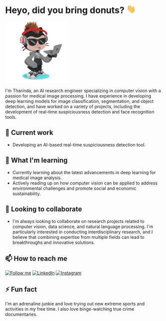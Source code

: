 # Heyo, did you bring donuts? <img src="https://raw.githubusercontent.com/ABSphreak/ABSphreak/master/gifs/Hi.gif" width="30">  

<img align="center" heigth="250" width="200" src="https://github.com/TharindaDilshan/TharindaDilshan/blob/main/octocat.png"/>

I'm Tharinda, an AI research engineer specializing in computer vision with a passion for medical image processing. I have experience in developing deep learning models for image classification, segmentation, and object detection, and have worked on a variety of projects, including the development of real-time suspiciousness detection and face recognition tools.

## 🔭 Current work

- Developing an AI-based real-time suspiciousness detection tool.

## 🌱 What I'm learning

- Currently learning about the latest advancements in deep learning for medical image analysis.
- Actively reading up on how computer vision can be applied to address environmental challenges and promote social and economic sustainability.

## 👯 Looking to collaborate

- I'm always looking to collaborate on research projects related to computer vision, data science, and natural language processing. I'm particularly interested in conducting interdisciplinary research, and I believe that combining expertise from multiple fields can lead to breakthroughs and innovative solutions.

## 📫 How to reach me

[<img src="https://img.shields.io/github/followers/TharindaDilshan?label=follow&style=social" height="22" title="Follow me" />](https://github.com/TharindaDilshan) 
[<img src="https://img.shields.io/badge/-LinkedIn-blue?style=flat-square&logo=Linkedin&logoColor=white&link=https://www.linkedin.com/in/tharinda-dilshan-piyadasa" height="22" title="LinkedIn" />](https://www.linkedin.com/in/tharinda-d) 
[<img src="https://img.shields.io/badge/-Instagram-purple?style=flat-square&logo=Instagram&logoColor=white&link=https://www.instagram.com/tharinda_dilshan97" height="22" title="Instagram" />](https://www.instagram.com/tharinda_dilshan97)

## ⚡ Fun fact

I'm an adrenaline junkie and love trying out new extreme sports and activities in my free time. I also love binge-watching true crime documentaries.

